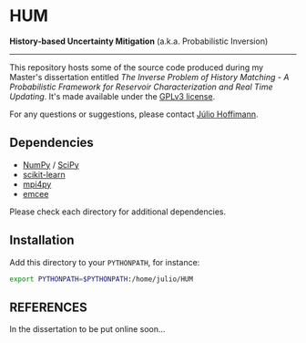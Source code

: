 HUM
===

__History-based Uncertainty Mitigation__ (a.k.a. Probabilistic Inversion)

-------------------------------------------------------------------------

This repository hosts some of the source code produced during my Master's
dissertation entitled
*The Inverse Problem of History Matching - A Probabilistic Framework for
Reservoir Characterization and Real Time Updating*.
It's made available under the [GPLv3 license](LICENSE).

For any questions or suggestions, please contact [Júlio Hoffimann](julio.hoffimann@ufpe.br).

Dependencies
------------

* [NumPy](http://www.numpy.org) / [SciPy](http://scipy.org)
* [scikit-learn](http://scikit-learn.org)
* [mpi4py](http://mpi4py.scipy.org)
* [emcee](http://dan.iel.fm/emcee)

Please check each directory for additional dependencies.

Installation
------------

Add this directory to your `PYTHONPATH`, for instance:

```bash
export PYTHONPATH=$PYTHONPATH:/home/julio/HUM
```

REFERENCES
----------

In the dissertation to be put online soon...

